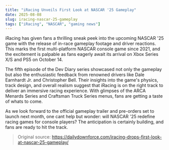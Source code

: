 ```yaml
---
title: "iRacing Unveils First Look at NASCAR '25 Gameplay"
date: 2025-08-08
slug: iracing-nascar-25-gameplay
tags: ["iRacing", "NASCAR", "gaming news"]
---
```


iRacing has given fans a thrilling sneak peek into the upcoming NASCAR '25 game with the release of in-race gameplay footage and driver reactions. This marks the first multi-platform NASCAR console game since 2021, and the excitement is palpable as fans eagerly await its arrival on Xbox Series X/S and PS5 on October 14.

The fifth episode of the Dev Diary series showcased not only the gameplay but also the enthusiastic feedback from renowned drivers like Dale Earnhardt Jr. and Christopher Bell. Their insights into the game's physics, track design, and overall realism suggest that iRacing is on the right track to deliver an immersive racing experience. With glimpses of the ARCA Menards Series and Craftsman Truck Series menus, fans are getting a taste of whats to come.

As we look forward to the official gameplay trailer and pre-orders set to launch next month, one cant help but wonder: will NASCAR '25 redefine racing games for console players? The anticipation is certainly building, and fans are ready to hit the track.

> Original source: https://dailydownforce.com/iracing-drops-first-look-at-nascar-25-gameplay/